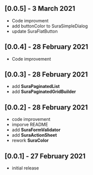 ## [0.0.5] - 3 March 2021

- Code improvment
- add buttonColor to SuraSimpleDialog
- update SuraFlatButton

## [0.0.4] - 28 February 2021

- Code improvement

## [0.0.3] - 28 February 2021

- add **SuraPaginatedList**
- add **SuraPaginatedGridBuilder**

## [0.0.2] - 28 February 2021

- code improvement
- imporve README
- add **SuraFormValidator**
- add **SuraActionSheet**
- rework **SuraColor**

## [0.0.1] - 27 February 2021

- initial release
